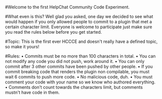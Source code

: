 #Welcome to the first HelpChat Community Code Experiment.

#What even is this?
Well glad you asked, one day we decided to see what would happen if you only allowed people to commit to a plugin that met a certain character limit.
Everyone is welcome to participate just make sure you read the rules below before you get started.

#Topic:
This is the first ever HCCCE and doesn't really have a defined topic, so make it yours!

#Rules:
• Commits must be no more than 100 characters in total.
• You can not modify any code you did not push, work around it.
• You can only commit after 3 other commits have been pushed by other people.
• If you commit breaking code that renders the plugin non compilable, you must wait 6 commits to push more code.
• No malicious code, duh.
• You must comment your code with your name so we know who authored everything.
• Comments don't count towards the characters limit, but comments mustn't have code in them.
